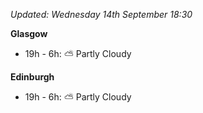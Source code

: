 *Updated: Wednesday 14th September 18:30*

**Glasgow**

* 19h - 6h: :partly_sunny: Partly Cloudy

**Edinburgh**

* 19h - 6h: :partly_sunny: Partly Cloudy

